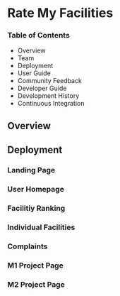 # **Rate My Facilities**

### Table of Contents
- Overview
- Team
- Deployment
- User Guide
- Community Feedback
- Developer Guide
- Development History
- Continuous Integration

## Overview

## Deployment
### Landing Page
### User Homepage
### Facilitiy Ranking
### Individual Facilities
### Complaints

### M1 Project Page
### M2 Project Page



